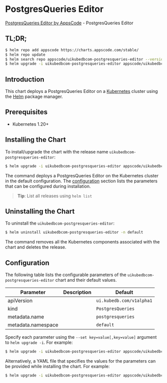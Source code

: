 # PostgresQueries Editor

[PostgresQueries Editor by AppsCode](https://appscode.com) - PostgresQueries Editor

## TL;DR;

```bash
$ helm repo add appscode https://charts.appscode.com/stable/
$ helm repo update
$ helm search repo appscode/uikubedbcom-postgresqueries-editor --version=v0.24.0
$ helm upgrade -i uikubedbcom-postgresqueries-editor appscode/uikubedbcom-postgresqueries-editor -n default --create-namespace --version=v0.24.0
```

## Introduction

This chart deploys a PostgresQueries Editor on a [Kubernetes](http://kubernetes.io) cluster using the [Helm](https://helm.sh) package manager.

## Prerequisites

- Kubernetes 1.20+

## Installing the Chart

To install/upgrade the chart with the release name `uikubedbcom-postgresqueries-editor`:

```bash
$ helm upgrade -i uikubedbcom-postgresqueries-editor appscode/uikubedbcom-postgresqueries-editor -n default --create-namespace --version=v0.24.0
```

The command deploys a PostgresQueries Editor on the Kubernetes cluster in the default configuration. The [configuration](#configuration) section lists the parameters that can be configured during installation.

> **Tip**: List all releases using `helm list`

## Uninstalling the Chart

To uninstall the `uikubedbcom-postgresqueries-editor`:

```bash
$ helm uninstall uikubedbcom-postgresqueries-editor -n default
```

The command removes all the Kubernetes components associated with the chart and deletes the release.

## Configuration

The following table lists the configurable parameters of the `uikubedbcom-postgresqueries-editor` chart and their default values.

|     Parameter      | Description |               Default               |
|--------------------|-------------|-------------------------------------|
| apiVersion         |             | <code>ui.kubedb.com/v1alpha1</code> |
| kind               |             | <code>PostgresQueries</code>        |
| metadata.name      |             | <code>postgresqueries</code>        |
| metadata.namespace |             | <code>default</code>                |


Specify each parameter using the `--set key=value[,key=value]` argument to `helm upgrade -i`. For example:

```bash
$ helm upgrade -i uikubedbcom-postgresqueries-editor appscode/uikubedbcom-postgresqueries-editor -n default --create-namespace --version=v0.24.0 --set apiVersion=ui.kubedb.com/v1alpha1
```

Alternatively, a YAML file that specifies the values for the parameters can be provided while
installing the chart. For example:

```bash
$ helm upgrade -i uikubedbcom-postgresqueries-editor appscode/uikubedbcom-postgresqueries-editor -n default --create-namespace --version=v0.24.0 --values values.yaml
```
